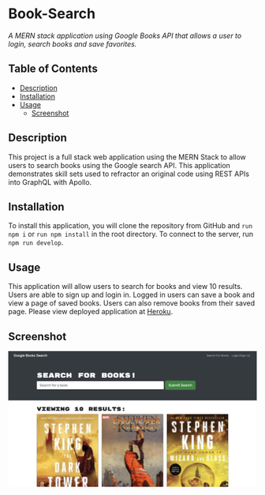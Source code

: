# Book-Search

*A MERN stack application using Google Books API that allows a user to login, search books and save favorites.*

## Table of Contents
- [Description](#description)
- [Installation](#installation)
- [Usage](#usage)
    * [Screenshot](#Screenshot)

## Description

This project is a full stack web application using the MERN Stack to allow users to search books using the Google search API. This application demonstrates skill sets used to refractor an original code using REST APIs into GraphQL with Apollo.

## Installation

To install this application, you will clone the repository from GitHub and `run npm i` or `run npm install` in the root directory. To connect to the server, run `npm run develop`. 

## Usage

This application will allow users to search for books and view 10 results. Users are able to sign up and login in. Logged in users can save a book and view a page of saved books. Users can also remove books from their saved page.
Please view deployed application at [Heroku](https://mern-book-convert-74118dbaeea8.herokuapp.com/).

## Screenshot
![Book Search](client/public/images/screen-shot.png)
